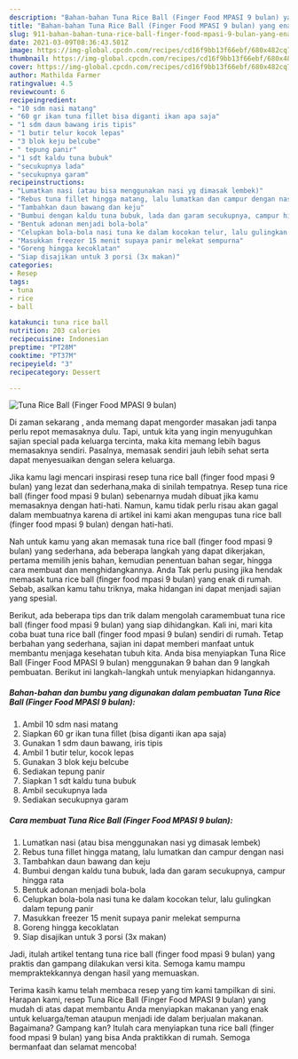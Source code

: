 ```yaml
---
description: "Bahan-bahan Tuna Rice Ball (Finger Food MPASI 9 bulan) yang enak dan Mudah Dibuat"
title: "Bahan-bahan Tuna Rice Ball (Finger Food MPASI 9 bulan) yang enak dan Mudah Dibuat"
slug: 911-bahan-bahan-tuna-rice-ball-finger-food-mpasi-9-bulan-yang-enak-dan-mudah-dibuat
date: 2021-03-09T08:36:43.501Z
image: https://img-global.cpcdn.com/recipes/cd16f9bb13f66ebf/680x482cq70/tuna-rice-ball-finger-food-mpasi-9-bulan-foto-resep-utama.jpg
thumbnail: https://img-global.cpcdn.com/recipes/cd16f9bb13f66ebf/680x482cq70/tuna-rice-ball-finger-food-mpasi-9-bulan-foto-resep-utama.jpg
cover: https://img-global.cpcdn.com/recipes/cd16f9bb13f66ebf/680x482cq70/tuna-rice-ball-finger-food-mpasi-9-bulan-foto-resep-utama.jpg
author: Mathilda Farmer
ratingvalue: 4.5
reviewcount: 6
recipeingredient:
- "10 sdm nasi matang"
- "60 gr ikan tuna fillet bisa diganti ikan apa saja"
- "1 sdm daun bawang iris tipis"
- "1 butir telur kocok lepas"
- "3 blok keju belcube"
- " tepung panir"
- "1 sdt kaldu tuna bubuk"
- "secukupnya lada"
- "secukupnya garam"
recipeinstructions:
- "Lumatkan nasi (atau bisa menggunakan nasi yg dimasak lembek)"
- "Rebus tuna fillet hingga matang, lalu lumatkan dan campur dengan nasi"
- "Tambahkan daun bawang dan keju"
- "Bumbui dengan kaldu tuna bubuk, lada dan garam secukupnya, campur hingga rata"
- "Bentuk adonan menjadi bola-bola"
- "Celupkan bola-bola nasi tuna ke dalam kocokan telur, lalu gulingkan dalam tepung panir"
- "Masukkan freezer 15 menit supaya panir melekat sempurna"
- "Goreng hingga kecoklatan"
- "Siap disajikan untuk 3 porsi (3x makan)"
categories:
- Resep
tags:
- tuna
- rice
- ball

katakunci: tuna rice ball 
nutrition: 203 calories
recipecuisine: Indonesian
preptime: "PT28M"
cooktime: "PT37M"
recipeyield: "3"
recipecategory: Dessert

---
```



![Tuna Rice Ball (Finger Food MPASI 9 bulan)](https://img-global.cpcdn.com/recipes/cd16f9bb13f66ebf/680x482cq70/tuna-rice-ball-finger-food-mpasi-9-bulan-foto-resep-utama.jpg)

Di zaman  sekarang , anda memang dapat mengorder masakan jadi tanpa perlu repot memasaknya dulu. Tapi, untuk kita yang ingin menyuguhkan sajian special pada keluarga tercinta, maka kita memang lebih bagus memasaknya sendiri. Pasalnya, memasak sendiri jauh lebih sehat serta dapat menyesuaikan dengan selera keluarga.

Jika kamu lagi mencari inspirasi resep tuna rice ball (finger food mpasi 9 bulan) yang lezat dan sederhana,maka di sinilah tempatnya. Resep tuna rice ball (finger food mpasi 9 bulan)  sebenarnya mudah dibuat jika kamu memasaknya dengan hati-hati. Namun, kamu tidak perlu risau akan gagal dalam membuatnya 
karena di artikel ini kami akan mengupas tuna rice ball (finger food mpasi 9 bulan) dengan hati-hati.  



Nah untuk kamu yang akan memasak tuna rice ball (finger food mpasi 9 bulan) yang sederhana, ada beberapa langkah yang dapat dikerjakan, pertama memilih jenis bahan, kemudian penentuan bahan segar, hingga cara membuat dan menghidangkannya. Anda Tak perlu pusing jika hendak memasak tuna rice ball (finger food mpasi 9 bulan) yang enak di rumah. Sebab, asalkan kamu  tahu triknya, maka hidangan ini dapat menjadi sajian yang spesial.

Berikut, ada beberapa tips dan trik dalam mengolah caramembuat tuna rice ball (finger food mpasi 9 bulan) yang siap dihidangkan. Kali ini, mari kita coba buat tuna rice ball (finger food mpasi 9 bulan) sendiri di rumah. Tetap berbahan yang sederhana, sajian ini dapat memberi manfaat untuk membantu menjaga kesehatan tubuh kita. Anda bisa menyiapkan Tuna Rice Ball (Finger Food MPASI 9 bulan) menggunakan 9 bahan dan 9 langkah pembuatan. Berikut ini langkah-langkah untuk menyiapkan hidangannya.

<!--inarticleads1-->

##### Bahan-bahan dan bumbu yang digunakan dalam pembuatan Tuna Rice Ball (Finger Food MPASI 9 bulan):

1. Ambil 10 sdm nasi matang
1. Siapkan 60 gr ikan tuna fillet (bisa diganti ikan apa saja)
1. Gunakan 1 sdm daun bawang, iris tipis
1. Ambil 1 butir telur, kocok lepas
1. Gunakan 3 blok keju belcube
1. Sediakan  tepung panir
1. Siapkan 1 sdt kaldu tuna bubuk
1. Ambil secukupnya lada
1. Sediakan secukupnya garam




<!--inarticleads2-->

##### Cara membuat Tuna Rice Ball (Finger Food MPASI 9 bulan):

1. Lumatkan nasi (atau bisa menggunakan nasi yg dimasak lembek)
1. Rebus tuna fillet hingga matang, lalu lumatkan dan campur dengan nasi
1. Tambahkan daun bawang dan keju
1. Bumbui dengan kaldu tuna bubuk, lada dan garam secukupnya, campur hingga rata
1. Bentuk adonan menjadi bola-bola
1. Celupkan bola-bola nasi tuna ke dalam kocokan telur, lalu gulingkan dalam tepung panir
1. Masukkan freezer 15 menit supaya panir melekat sempurna
1. Goreng hingga kecoklatan
1. Siap disajikan untuk 3 porsi (3x makan)




Jadi, itulah artikel tentang  tuna rice ball (finger food mpasi 9 bulan)  yang praktis dan gampang dilakukan versi kita. Semoga kamu mampu mempraktekkannya dengan hasil yang memuaskan. 

Terima kasih kamu telah membaca resep yang tim kami tampilkan di sini. Harapan kami, resep  Tuna Rice Ball (Finger Food MPASI 9 bulan) yang mudah di atas dapat membantu Anda menyiapkan makanan yang enak untuk keluarga/teman ataupun menjadi ide dalam berjualan makanan. Bagaimana? Gampang kan? Itulah cara menyiapkan tuna rice ball (finger food mpasi 9 bulan) yang bisa Anda praktikkan di rumah. Semoga bermanfaat dan selamat mencoba!

